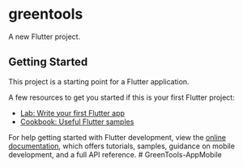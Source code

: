   # greentools

A new Flutter project.

   ## Getting   Started
  
This project is a starting point for a Flutter application.

A few resources to get you started if this is your first Flutter project:

- [Lab: Write your first Flutter app](https://docs.flutter.dev/get-started/codelab)
- [Cookbook: Useful Flutter samples](https://docs.flutter.dev/cookbook) 

For help getting started with Flutter development, view the
[online documentation](https://docs.flutter.dev/),   which offers tutorials,
samples, guidance on mobile development, and a full API reference.
#       G r e e n T o o l s - A p p M o b i l e 
 
 
